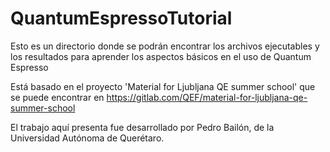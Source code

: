 # QuantumEspressoTutorial

Esto es un directorio donde se podrán encontrar los archivos ejecutables y los resultados para aprender los aspectos básicos en el uso de Quantum Espresso

Está basado en el proyecto 'Material for Ljubljana QE summer school' que se puede encontrar en https://gitlab.com/QEF/material-for-ljubljana-qe-summer-school

El trabajo aquí presenta fue desarrollado por Pedro Bailón, de la Universidad Autónoma de Querétaro.
